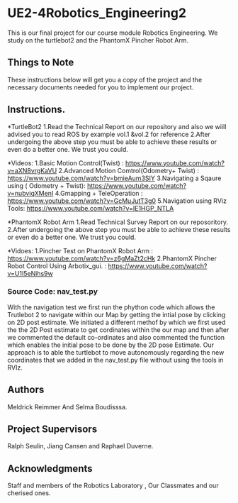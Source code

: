 # UE2-4Robotics_Engineering2
This is our final project for our course module Robotics Engineering. We study on the turtlebot2 and the PhantomX Pincher Robot Arm.

## Things to Note

These instructions below will get you a copy of the project and the necessary documents needed for you to implement our project. 


## Instructions.

*TurtleBot2
1.Read the Technical Report on our repository and also we wiill advised you to read  ROS by example vol.1 &vol.2 for reference
2.After undergoing the above step you must be able to achieve these results or even  do a better one. We trust you could. 

*Videos:
 1.Basic Motion Control(Twist) : https://www.youtube.com/watch?v=aXN8vrgKaVU
 2.Advanced Motion Comtrol(Odometry+ Twist) : https://www.youtube.com/watch?v=bmieAum3SIY
 3.Navigating a Sqaure using ( Odometry + Twist): https://www.youtube.com/watch?v=nubviqXMenI
 4.Gmapping + TeleOperation : https://www.youtube.com/watch?v=GcMuJutT3g0
 5.Navigation using  RViz Tools: https://www.youtube.com/watch?v=IE1HGP_NTLA 

*PhantomX Robot Arm
1.Read Technical Survey Report on our reposoritory.
2.After undergoing the above step you must be able to achieve these results or even  do a better one. We trust you could. 

*Vidoes:
1.Pincher Test on PhantomX Robot Arm : https://www.youtube.com/watch?v=z6gMaZt2cHk
2.PhantomX  Pincher Robot Control Using Arbotix_gui. : https://www.youtube.com/watch?v=U1I5eNihs9w

### Source Code: nav_test.py

With the navigation test we first run the phython code which allows the Trutlebot 2 to navigate within our Map by getting the intial pose by clicking on 2D post estimate. 
We initiated a different methof by which we first used the the 2D Post estimate to get cordinates within the our map and then after we commented the default co-ordinates and also commented the function which enables the initial pose to be done by the 2D pose Estimate. Our approach is to able the turtlebot to move autonomously regarding the new coordinates that we added in the nav_test.py file without using the tools in RVIz.


## Authors

Meldrick Reimmer And Selma Boudisssa.


## Project Supervisors
Ralph Seulin, Jiang Cansen and Raphael Duverne.

## Acknowledgments
Staff and members of the Robotics Laboratory , Our Classmates and our cherised ones. 



